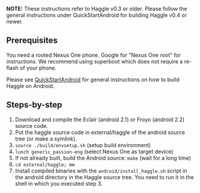 **NOTE:** These instructions refer to Haggle v0.3 or older. Please follow the general instructions under QuickStartAndroid for building Haggle v0.4 or newer.

## Prerequisites ##

You need a rooted Nexus One phone. Google for "Nexus One root" for instructions. We recommend using superboot which does not require a re-flash of your phone.

Please see [QuickStartAndroid](QuickStartAndroid.md) for general instructions on how to build Haggle on Android.

## Steps-by-step ##

  1. Download and compile the Eclair (android 2.1) or Froyo (android 2.2) source code.
  1. Put the haggle source code in external/haggle of the android source tree (or make a symlink).
  1. `source ./build/envsetup.sh` (setup build environment)
  1. `lunch generic_passion-eng` (select Nexus One as target device)
  1. If not already built, build the Android source: `make` (wait for a long time)
  1. `cd external/haggle; mm`
  1. Install compiled binaries with the `android/install_haggle.sh` script in the android directory in the Haggle source tree. You need to run it in the shell in which you executed step 3.